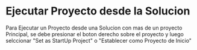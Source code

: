 # Ejecutar Proyecto desde la Solucion
Para Ejecutar un Proyecto desde una Solucion con mas de un proyecto Principal, se debe presionar el boton derecho sobre el proyecto y luego selccionar "Set as StartUp Project" o "Establecer como Proyecto de Inicio"